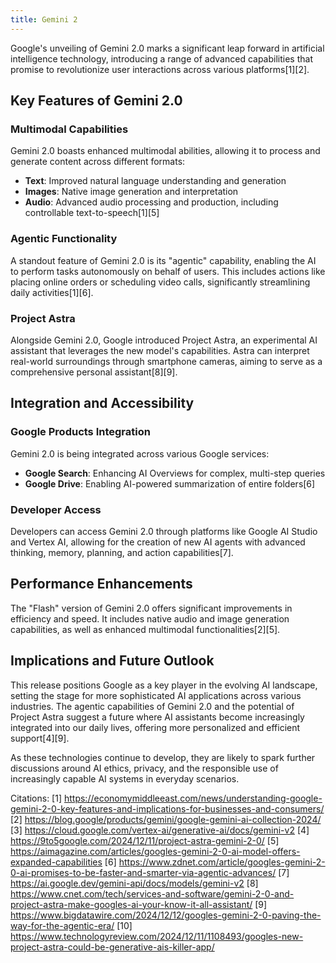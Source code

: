 ```yaml
---
title: Gemini 2
---
```

Google's unveiling of Gemini 2.0 marks a significant leap forward in artificial intelligence technology, introducing a range of advanced capabilities that promise to revolutionize user interactions across various platforms[1][2].

## Key Features of Gemini 2.0

### Multimodal Capabilities
Gemini 2.0 boasts enhanced multimodal abilities, allowing it to process and generate content across different formats:

- **Text**: Improved natural language understanding and generation
- **Images**: Native image generation and interpretation
- **Audio**: Advanced audio processing and production, including controllable text-to-speech[1][5]

### Agentic Functionality
A standout feature of Gemini 2.0 is its "agentic" capability, enabling the AI to perform tasks autonomously on behalf of users. This includes actions like placing online orders or scheduling video calls, significantly streamlining daily activities[1][6].

### Project Astra
Alongside Gemini 2.0, Google introduced Project Astra, an experimental AI assistant that leverages the new model's capabilities. Astra can interpret real-world surroundings through smartphone cameras, aiming to serve as a comprehensive personal assistant[8][9].

## Integration and Accessibility

### Google Products Integration
Gemini 2.0 is being integrated across various Google services:

- **Google Search**: Enhancing AI Overviews for complex, multi-step queries
- **Google Drive**: Enabling AI-powered summarization of entire folders[6]

### Developer Access
Developers can access Gemini 2.0 through platforms like Google AI Studio and Vertex AI, allowing for the creation of new AI agents with advanced thinking, memory, planning, and action capabilities[7].

## Performance Enhancements

The "Flash" version of Gemini 2.0 offers significant improvements in efficiency and speed. It includes native audio and image generation capabilities, as well as enhanced multimodal functionalities[2][5].

## Implications and Future Outlook

This release positions Google as a key player in the evolving AI landscape, setting the stage for more sophisticated AI applications across various industries. The agentic capabilities of Gemini 2.0 and the potential of Project Astra suggest a future where AI assistants become increasingly integrated into our daily lives, offering more personalized and efficient support[4][9].

As these technologies continue to develop, they are likely to spark further discussions around AI ethics, privacy, and the responsible use of increasingly capable AI systems in everyday scenarios.

Citations:
[1] https://economymiddleeast.com/news/understanding-google-gemini-2-0-key-features-and-implications-for-businesses-and-consumers/
[2] https://blog.google/products/gemini/google-gemini-ai-collection-2024/
[3] https://cloud.google.com/vertex-ai/generative-ai/docs/gemini-v2
[4] https://9to5google.com/2024/12/11/project-astra-gemini-2-0/
[5] https://aimagazine.com/articles/googles-gemini-2-0-ai-model-offers-expanded-capabilities
[6] https://www.zdnet.com/article/googles-gemini-2-0-ai-promises-to-be-faster-and-smarter-via-agentic-advances/
[7] https://ai.google.dev/gemini-api/docs/models/gemini-v2
[8] https://www.cnet.com/tech/services-and-software/gemini-2-0-and-project-astra-make-googles-ai-your-know-it-all-assistant/
[9] https://www.bigdatawire.com/2024/12/12/googles-gemini-2-0-paving-the-way-for-the-agentic-era/
[10] https://www.technologyreview.com/2024/12/11/1108493/googles-new-project-astra-could-be-generative-ais-killer-app/